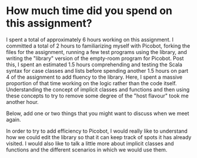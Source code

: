 #  How much time did you spend on this assignment?

I spent a total of approximately 6 hours working on this assignment. I committed a total of 2 hours to familiarizing myself with Picobot, forking the files for the assignment, running a few test programs using the library, and writing the "library" version of the empty-room program for Picobot. Post this, I spent an estimated 1.5 hours comprehending and testing the Scala syntax for case classes and lists before spending another 1.5 hours on part 4 of the assignment to add fluency to the library. Here, I spent a massive proportion of that time working on the logic rather than the code itself. Understanding the concept of implicit classes and functions and then using these concepts to try to remove some degree of the "host flavour" took me another hour.

Below, add one or two things that you might want to discuss when we meet again.

In order to try to add efficiency to Picobot, I would really like to understand how we could edit the library so that it can keep track of spots it has already visited. I would also like to talk a little more about implicit classes and functions and the different scenarios in which we would use them.
